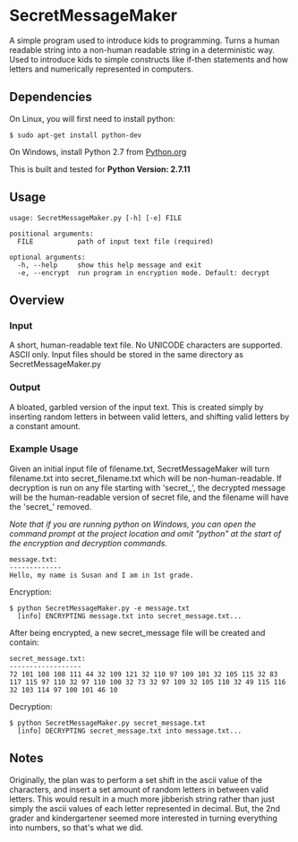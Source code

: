 # SecretMessageMaker
A simple program used to introduce kids to programming. Turns a human readable string into a non-human readable string in a deterministic way. Used to introduce kids to simple constructs like if-then statements and how letters and numerically represented in computers.

## Dependencies
On Linux, you will first need to install python:
```
$ sudo apt-get install python-dev
```

On Windows, install Python 2.7 from [Python.org](https://www.python.org/ftp/python/2.7.11/python-2.7.11.msi)

This is built and tested for **Python Version: 2.7.11**

## Usage
```
usage: SecretMessageMaker.py [-h] [-e] FILE

positional arguments:
  FILE           path of input text file (required)

optional arguments:
  -h, --help     show this help message and exit
  -e, --encrypt  run program in encryption mode. Default: decrypt

```

## Overview
### Input
A short, human-readable text file. No UNICODE characters are supported. ASCII only.
Input files should be stored in the same directory as SecretMessageMaker.py

### Output
A bloated, garbled version of the input text. This is created simply by inserting random letters in between valid letters, and shifting valid letters by a constant amount.

### Example Usage
Given an initial input file of filename.txt, SecretMessageMaker will turn filename.txt
into secret\_filename.txt which will be non-human-readable. If decryption is run on any file
starting with 'secret\_', the decrypted message will be the human-readable version of
secret file, and the filename will have the 'secret\_' removed.

*Note that if you are running python on Windows, you can open the command prompt at the project location and omit "python" at the start of the encryption and decryption commands.*

```
message.txt:
-------------
Hello, my name is Susan and I am in 1st grade.
```

Encryption:
```
$ python SecretMessageMaker.py -e message.txt
  [info] ENCRYPTING message.txt into secret_message.txt...
```

After being encrypted, a new secret\_message file will be created and contain:
```
secret_message.txt:
------------------
72 101 108 108 111 44 32 109 121 32 110 97 109 101 32 105 115 32 83 117 115 97 110 32 97 110 100 32 73 32 97 109 32 105 110 32 49 115 116 32 103 114 97 100 101 46 10
```

Decryption:
```
$ python SecretMessageMaker.py secret_message.txt
  [info] DECRYPTING secret_message.txt into message.txt...
```

## Notes
Originally, the plan was to perform a set shift in the ascii value of the characters, and insert a set
amount of random letters in between valid letters. This would result in a much more jibberish string rather
than just simply the ascii values of each letter represented in decimal. But, the 2nd grader and kindergartener
seemed more interested in turning everything into numbers, so that's what we did.

